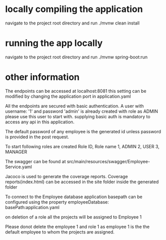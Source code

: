 # locally compiling the application

navigate to the project root directory and run ./mvnw clean install
# running the app locally

navigate to the project root directory and run ./mvnw spring-boot:run

# other information
The endpoints can be accessed at localhost:8081 this setting can be  modified by changing the application port
in application.yaml

All the endpoints are secured with basic authentication.
A user with username: '1' and password 'admin' is already created with role as ADMIN please use this user to start with.
supplying basic auth is mandatory to access any api in this application.

The default password of any employee is the generated id unless password is provided in the post request.

To start following roles are created
Role ID, Role name
1,        ADMIN
2,        USER
3,        MANAGER

The swagger can be found at src/main/resources/swagger/Employee-Service.yaml

Jacoco is used to generate the coverage reports.
Coverage reports(index.html) can be accessed in the site folder inside the generated folder

To connect to the Employee database application basepath can be configured using the property employeeDatabase:
basePath:application.yaml

on deletion of a role all the projects will be assigned to Employee 1 

Please donot delete the employee 1 and role 1 as employee 1 is the the default employee to whom the projects are assigned.

